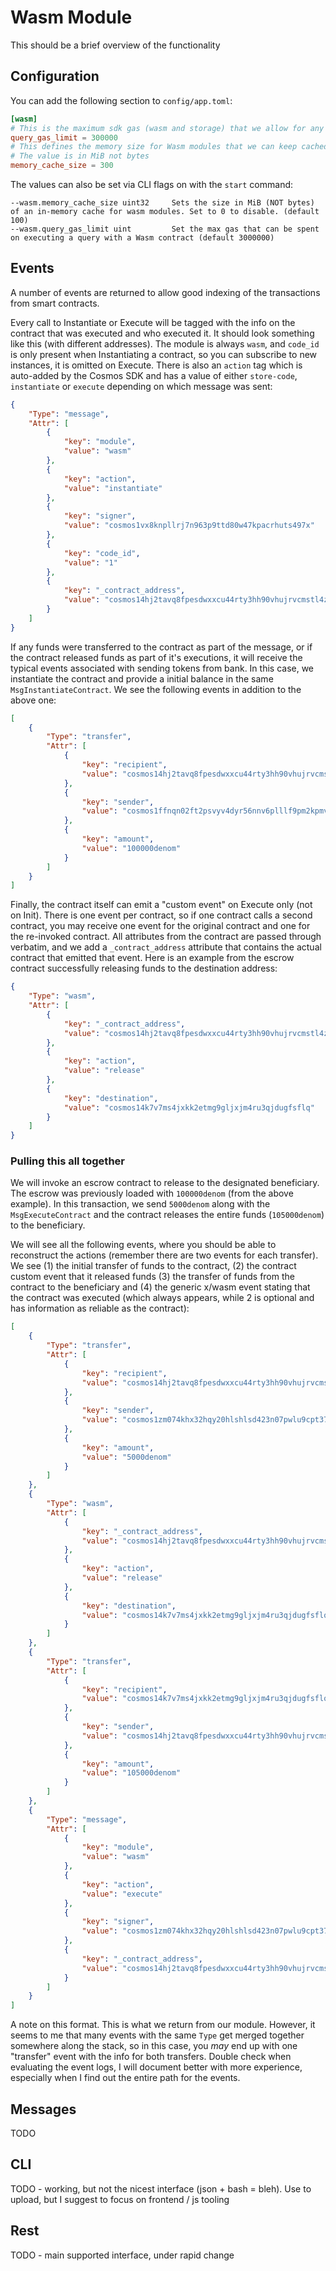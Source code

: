 # Wasm Module

This should be a brief overview of the functionality

## Configuration

You can add the following section to `config/app.toml`:

```toml
[wasm]
# This is the maximum sdk gas (wasm and storage) that we allow for any x/wasm "smart" queries
query_gas_limit = 300000
# This defines the memory size for Wasm modules that we can keep cached to speed-up instantiation
# The value is in MiB not bytes
memory_cache_size = 300
```

The values can also be set via CLI flags on with the `start` command:

```shell script
--wasm.memory_cache_size uint32     Sets the size in MiB (NOT bytes) of an in-memory cache for wasm modules. Set to 0 to disable. (default 100)
--wasm.query_gas_limit uint         Set the max gas that can be spent on executing a query with a Wasm contract (default 3000000)
```

## Events

A number of events are returned to allow good indexing of the transactions from
smart contracts.

Every call to Instantiate or Execute will be tagged with the info on the
contract that was executed and who executed it. It should look something like
this (with different addresses). The module is always `wasm`, and `code_id` is
only present when Instantiating a contract, so you can subscribe to new
instances, it is omitted on Execute. There is also an `action` tag which is
auto-added by the Cosmos SDK and has a value of either `store-code`,
`instantiate` or `execute` depending on which message was sent:

```json
{
    "Type": "message",
    "Attr": [
        {
            "key": "module",
            "value": "wasm"
        },
        {
            "key": "action",
            "value": "instantiate"
        },
        {
            "key": "signer",
            "value": "cosmos1vx8knpllrj7n963p9ttd80w47kpacrhuts497x"
        },
        {
            "key": "code_id",
            "value": "1"
        },
        {
            "key": "_contract_address",
            "value": "cosmos14hj2tavq8fpesdwxxcu44rty3hh90vhujrvcmstl4zr3txmfvw9s4hmalr"
        }
    ]
}
```

If any funds were transferred to the contract as part of the message, or if the
contract released funds as part of it's executions, it will receive the typical
events associated with sending tokens from bank. In this case, we instantiate
the contract and provide a initial balance in the same `MsgInstantiateContract`.
We see the following events in addition to the above one:

```json
[
    {
        "Type": "transfer",
        "Attr": [
            {
                "key": "recipient",
                "value": "cosmos14hj2tavq8fpesdwxxcu44rty3hh90vhujrvcmstl4zr3txmfvw9s4hmalr"
            },
            {
                "key": "sender",
                "value": "cosmos1ffnqn02ft2psvyv4dyr56nnv6plllf9pm2kpmv"
            },
            {
                "key": "amount",
                "value": "100000denom"
            }
        ]
    }
]
```

Finally, the contract itself can emit a "custom event" on Execute only (not on
Init). There is one event per contract, so if one contract calls a second
contract, you may receive one event for the original contract and one for the
re-invoked contract. All attributes from the contract are passed through
verbatim, and we add a `_contract_address` attribute that contains the actual
contract that emitted that event. Here is an example from the escrow contract
successfully releasing funds to the destination address:

```json
{
    "Type": "wasm",
    "Attr": [
        {
            "key": "_contract_address",
            "value": "cosmos14hj2tavq8fpesdwxxcu44rty3hh90vhujrvcmstl4zr3txmfvw9s4hmalr"
        },
        {
            "key": "action",
            "value": "release"
        },
        {
            "key": "destination",
            "value": "cosmos14k7v7ms4jxkk2etmg9gljxjm4ru3qjdugfsflq"
        }
    ]
}
```

### Pulling this all together

We will invoke an escrow contract to release to the designated beneficiary. The
escrow was previously loaded with `100000denom` (from the above example). In
this transaction, we send `5000denom` along with the `MsgExecuteContract` and
the contract releases the entire funds (`105000denom`) to the beneficiary.

We will see all the following events, where you should be able to reconstruct
the actions (remember there are two events for each transfer). We see (1) the
initial transfer of funds to the contract, (2) the contract custom event that it
released funds (3) the transfer of funds from the contract to the beneficiary
and (4) the generic x/wasm event stating that the contract was executed (which
always appears, while 2 is optional and has information as reliable as the
contract):

```json
[
    {
        "Type": "transfer",
        "Attr": [
            {
                "key": "recipient",
                "value": "cosmos14hj2tavq8fpesdwxxcu44rty3hh90vhujrvcmstl4zr3txmfvw9s4hmalr"
            },
            {
                "key": "sender",
                "value": "cosmos1zm074khx32hqy20hlshlsd423n07pwlu9cpt37"
            },
            {
                "key": "amount",
                "value": "5000denom"
            }
        ]
    },
    {
        "Type": "wasm",
        "Attr": [
            {
                "key": "_contract_address",
                "value": "cosmos14hj2tavq8fpesdwxxcu44rty3hh90vhujrvcmstl4zr3txmfvw9s4hmalr"
            },
            {
                "key": "action",
                "value": "release"
            },
            {
                "key": "destination",
                "value": "cosmos14k7v7ms4jxkk2etmg9gljxjm4ru3qjdugfsflq"
            }
        ]
    },
    {
        "Type": "transfer",
        "Attr": [
            {
                "key": "recipient",
                "value": "cosmos14k7v7ms4jxkk2etmg9gljxjm4ru3qjdugfsflq"
            },
            {
                "key": "sender",
                "value": "cosmos14hj2tavq8fpesdwxxcu44rty3hh90vhujrvcmstl4zr3txmfvw9s4hmalr"
            },
            {
                "key": "amount",
                "value": "105000denom"
            }
        ]
    },
    {
        "Type": "message",
        "Attr": [
            {
                "key": "module",
                "value": "wasm"
            },
            {
                "key": "action",
                "value": "execute"
            },
            {
                "key": "signer",
                "value": "cosmos1zm074khx32hqy20hlshlsd423n07pwlu9cpt37"
            },
            {
                "key": "_contract_address",
                "value": "cosmos14hj2tavq8fpesdwxxcu44rty3hh90vhujrvcmstl4zr3txmfvw9s4hmalr"
            }
        ]
    }
]
```

A note on this format. This is what we return from our module. However, it seems
to me that many events with the same `Type` get merged together somewhere along
the stack, so in this case, you *may* end up with one "transfer" event with the
info for both transfers. Double check when evaluating the event logs, I will
document better with more experience, especially when I find out the entire path
for the events.

## Messages

TODO

## CLI

TODO - working, but not the nicest interface (json + bash = bleh). Use to
upload, but I suggest to focus on frontend / js tooling

## Rest

TODO - main supported interface, under rapid change

